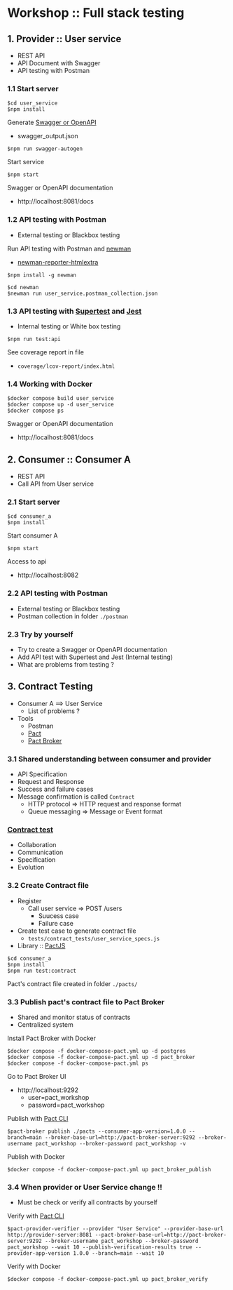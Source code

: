 # Workshop :: Full stack testing


## 1. Provider :: User service
* REST API
* API Document with Swagger
* API testing with Postman


### 1.1 Start server
```
$cd user_service
$npm install
```
Generate [Swagger or OpenAPI](https://swagger.io/)
* swagger_output.json

```
$npm run swagger-autogen
```

Start service
```
$npm start
```

Swagger or OpenAPI documentation
* http://localhost:8081/docs


### 1.2 API testing with Postman
* External testing or Blackbox testing

Run API testing with Postman and [newman](https://www.npmjs.com/package/newman)
* [newman-reporter-htmlextra](https://www.npmjs.com/package/newman-reporter-htmlextra)
```
$npm install -g newman

$cd newman
$newman run user_service.postman_collection.json
```

### 1.3 API testing with [Supertest](https://www.npmjs.com/package/supertest) and [Jest](https://jestjs.io/)
* Internal testing or White box testing

```
$npm run test:api
```
See coverage report in file
* `coverage/lcov-report/index.html`

### 1.4 Working with Docker
```
$docker compose build user_service
$docker compose up -d user_service
$docker compose ps
```

Swagger or OpenAPI documentation
* http://localhost:8081/docs

## 2. Consumer :: Consumer A
* REST API
* Call API from User service


### 2.1 Start server
```
$cd consumer_a
$npm install
```

Start consumer A
```
$npm start
```

Access to api
* http://localhost:8082


### 2.2 API testing with Postman
* External testing or Blackbox testing
* Postman collection in folder `./postman`


### 2.3 Try by yourself
* Try to create a Swagger or OpenAPI documentation
* Add API test with Supertest and Jest (Internal testing)
* What are problems from testing ?

## 3. Contract Testing
* Consumer A ==> User Service
  * List of problems ?
* Tools
  * Postman
  * [Pact](https://docs.pact.io/)
  * [Pact Broker](https://docs.pact.io/pact_broker)

### 3.1 Shared understanding between consumer and provider
* API Specification
* Request and Response
* Success and failure cases
* Message confirmation is called `Contract`
  * HTTP protocol => HTTP request and response format
  * Queue messaging => Message or Event format

### [Contract test](https://pactflow.io/blog/contract-testing-using-json-schemas-and-open-api-part-1/)
  * Collaboration
  * Communication
  * Specification
  * Evolution

### 3.2 Create Contract file
* Register
  * Call user service => POST /users
    * Suucess case
    * Failure case
* Create test case to generate contract file
  * `tests/contract_tests/user_service_specs.js`
* Library :: [PactJS](https://github.com/pact-foundation/pact-js)

```
$cd consumer_a
$npm install
$npm run test:contract
```

Pact's contract file created in folder `./pacts/`

### 3.3 Publish pact's contract file to Pact Broker
* Shared and monitor status of contracts
* Centralized system

Install Pact Broker with Docker 
```
$docker compose -f docker-compose-pact.yml up -d postgres
$docker compose -f docker-compose-pact.yml up -d pact_broker
$docker compose -f docker-compose-pact.yml ps
```

Go to Pact Broker UI
* http://localhost:9292
  * user=pact_workshop
  * password=pact_workshop

Publish with [Pact CLI](https://github.com/pact-foundation/pact-ruby-standalone/releases)
```
$pact-broker publish ./pacts --consumer-app-version=1.0.0 --branch=main --broker-base-url=http://pact-broker-server:9292 --broker-username pact_workshop --broker-password pact_workshop -v
```

Publish with Docker
```
$docker compose -f docker-compose-pact.yml up pact_broker_publish
```

### 3.4 When provider or User Service change !!
* Must be check or verify all contracts by yourself

Verify with [Pact CLI](https://github.com/pact-foundation/pact-ruby-standalone/releases)
```
$pact-provider-verifier --provider "User Service" --provider-base-url http://provider-server:8081 --pact-broker-base-url=http://pact-broker-server:9292 --broker-username pact_workshop --broker-password pact_workshop --wait 10 --publish-verification-results true --provider-app-version 1.0.0 --branch=main --wait 10
```

Verify with Docker
```
$docker compose -f docker-compose-pact.yml up pact_broker_verify
```




